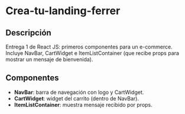 # Crea-tu-landing-ferrer

## Descripción
Entrega 1 de React JS: primeros componentes para un e-commerce.  
Incluye NavBar, CartWidget e ItemListContainer (que recibe props para mostrar un mensaje de bienvenida).

## Componentes
- **NavBar**: barra de navegación con logo y CartWidget.  
- **CartWidget**: widget del carrito (dentro de NavBar).  
- **ItemListContainer**: muestra mensaje recibido por props.  